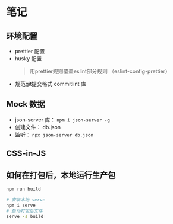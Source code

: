 # 笔记

## 环境配置

- prettier 配置
- husky 配置
  > 用prettier规则覆盖eslint部分规则 （eslint-config-prettier）
- 规范git提交格式 commitlint 库

## Mock 数据

- json-server 库： `npm i json-server -g`
- 创建文件： db.json
- 监听： `npx json-server db.json`

## CSS-in-JS

## 如何在打包后，本地运行生产包

```sh
npm run build

# 安装本地 serve
npm i serve
# 启动打包后文件
serve -s build
```
